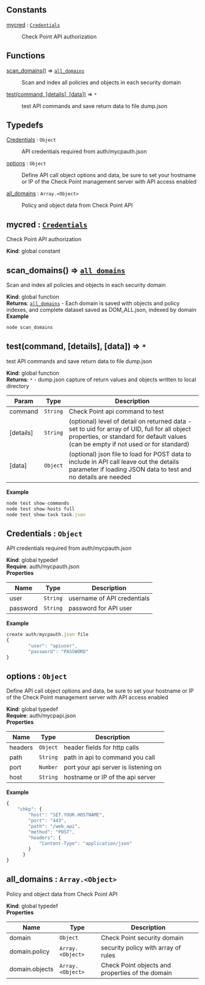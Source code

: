 ## Constants

<dl>
<dt><a href="#mycred">mycred</a> : <code><a href="#Credentials">Credentials</a></code></dt>
<dd><p>Check Point API authorization</p>
</dd>
</dl>

## Functions

<dl>
<dt><a href="#scan_domains">scan_domains()</a> ⇒ <code><a href="#all_domains">all_domains</a></code></dt>
<dd><p>Scan and index all policies and objects in each security domain</p>
</dd>
<dt><a href="#test">test(command, [details], [data])</a> ⇒ <code>*</code></dt>
<dd><p>test API commands and save return data to file
dump.json</p>
</dd>
</dl>

## Typedefs

<dl>
<dt><a href="#Credentials">Credentials</a> : <code>Object</code></dt>
<dd><p>API credentials required from auth/mycpauth.json</p>
</dd>
<dt><a href="#options">options</a> : <code>Object</code></dt>
<dd><p>Define API call object options and data,
be sure to set your hostname or IP of the
Check Point management server with API access enabled</p>
</dd>
<dt><a href="#all_domains">all_domains</a> : <code>Array.&lt;Object&gt;</code></dt>
<dd><p>Policy and object data from Check Point API</p>
</dd>
</dl>

<a name="mycred"></a>

## mycred : [<code>Credentials</code>](#Credentials)
Check Point API authorization

**Kind**: global constant  
<a name="scan_domains"></a>

## scan\_domains() ⇒ [<code>all\_domains</code>](#all_domains)
Scan and index all policies and objects in each security domain

**Kind**: global function  
**Returns**: [<code>all\_domains</code>](#all_domains) - Each domain is saved with objects and policy indexes, and complete
dataset saved as DOM_ALL.json, indexed by domain  
**Example**  
```js
node scan_domains 
```
<a name="test"></a>

## test(command, [details], [data]) ⇒ <code>\*</code>
test API commands and save return data to file
dump.json

**Kind**: global function  
**Returns**: <code>\*</code> - dump.json capture of return values and objects written to local directory  

| Param | Type | Description |
| --- | --- | --- |
| command | <code>String</code> | Check Point api command to test |
| [details] | <code>String</code> | (optional) level of detail on returned data - set to uid for array of UID, full for all object properties, or standard for default values (can be empty if not used or for standard) |
| [data] | <code>Object</code> | (optional) json file to load for POST data to include in API call leave out the details parameter if loading JSON data to test and no details are needed |

**Example**  
```js
node test show-commands
node test show-hosts full
node test show-task task.json
```
<a name="Credentials"></a>

## Credentials : <code>Object</code>
API credentials required from auth/mycpauth.json

**Kind**: global typedef  
**Require**: auth/mycpauth.json  
**Properties**

| Name | Type | Description |
| --- | --- | --- |
| user | <code>String</code> | username of API credentials |
| password | <code>String</code> | password for API user |

**Example**  
```js
create auth/mycpauth.json file
{
		"user": "apiuser",
		"password": "PASSWORD"
}
```
<a name="options"></a>

## options : <code>Object</code>
Define API call object options and data,
be sure to set your hostname or IP of the
Check Point management server with API access enabled

**Kind**: global typedef  
**Require**: auth/mycpapi.json  
**Properties**

| Name | Type | Description |
| --- | --- | --- |
| headers | <code>Object</code> | header fields for http calls |
| path | <code>String</code> | path in api to command you call |
| port | <code>Number</code> | port your api server is listening on |
| host | <code>String</code> | hostname or IP of the api server |

**Example**  
```js
{
	"chkp": {
		"host": "SET.YOUR.HOSTNAME",
		"port": "443",
		"path": "/web_api",
		"method": "POST",
		"headers": {
			"Content-Type": "application/json"
		}
	  }
}
```
<a name="all_domains"></a>

## all\_domains : <code>Array.&lt;Object&gt;</code>
Policy and object data from Check Point API

**Kind**: global typedef  
**Properties**

| Name | Type | Description |
| --- | --- | --- |
| domain | <code>Object</code> | Check Point security domain |
| domain.policy | <code>Array.&lt;Object&gt;</code> | security policy with array of rules |
| domain.objects | <code>Array.&lt;Object&gt;</code> | Check Point objects and properties of the domain |

